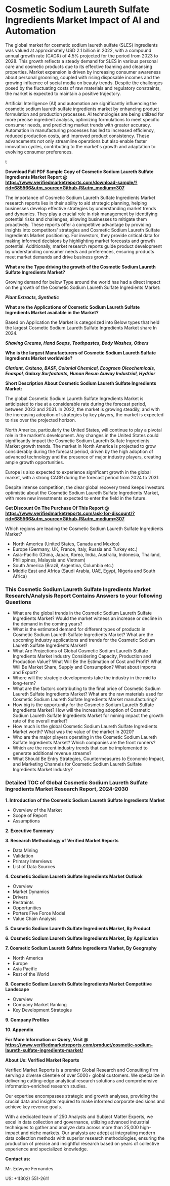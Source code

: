 <meta name="title" content="Global Cosmetic Sodium Laureth Sulfate Ingredients Market Impact of AI and Automation"><meta name="description" content="The global market for cosmetic sodium laureth sulfate (SLES) ingredients was valued at approximately USD 2.1 billion in 2022, with a compound annual growth rate (CAGR)"><meta name="title" content="Cosmetic Sodium Laureth Sulfate Ingredients Market Size, Share, Scope, Trends, Growth, Opportunities, Analysis, Forecast"><h1>Cosmetic Sodium Laureth Sulfate Ingredients Market Impact of AI and Automation</h1><p>The global market for cosmetic sodium laureth sulfate (SLES) ingredients was valued at approximately USD 2.1 billion in 2022, with a compound annual growth rate (CAGR) of 4.5% projected for the period from 2023 to 2028. This growth reflects a steady demand for SLES in various personal care and cosmetic products due to its effective foaming and cleansing properties. Market expansion is driven by increasing consumer awareness about personal grooming, coupled with rising disposable incomes and the growing influence of social media on beauty trends. Despite the challenges posed by the fluctuating costs of raw materials and regulatory constraints, the market is expected to maintain a positive trajectory.</p><p>Artificial Intelligence (AI) and automation are significantly influencing the cosmetic sodium laureth sulfate ingredients market by enhancing product formulation and production processes. AI technologies are being utilized for more precise ingredient analysis, optimizing formulations to meet specific consumer needs, and predicting market trends with greater accuracy. Automation in manufacturing processes has led to increased efficiency, reduced production costs, and improved product consistency. These advancements not only streamline operations but also enable faster innovation cycles, contributing to the market's growth and adaptation to evolving consumer preferences.</p>t</p><p id="" class=""><strong>Download Full PDF Sample Copy of Cosmetic Sodium Laureth Sulfate Ingredients Market Report @ <a href="https://www.verifiedmarketreports.com/download-sample/?rid=685566&utm_source=Github-R&utm_medium=307" target="_blank">https://www.verifiedmarketreports.com/download-sample/?rid=685566&utm_source=Github-R&utm_medium=307</a></strong></p><p>The importance of&nbsp;Cosmetic Sodium Laureth Sulfate Ingredients Market research reports lies in their ability to aid strategic planning, helping businesses develop effective strategies by understanding market trends and dynamics. They play a crucial role in risk management by identifying potential risks and challenges, allowing businesses to mitigate them proactively. These reports offer a competitive advantage by providing insights into competitors' strategies and Cosmetic Sodium Laureth Sulfate Ingredients Market positioning. For investors, they provide critical data for making informed decisions by highlighting market forecasts and growth potential. Additionally, market research reports guide product development by understanding consumer needs and preferences, ensuring products meet market demands and drive business growth.</p><p><strong>What are the&nbsp;Type driving the growth of the Cosmetic Sodium Laureth Sulfate Ingredients Market?</strong></p><p id="" class="">Growing demand for below Type around the world has had a direct impact on the growth of the Cosmetic Sodium Laureth Sulfate Ingredients Market:</p><em><strong>Plant Extracts, Synthetic</strong></em></p><strong>What are the&nbsp;Applications&nbsp;of Cosmetic Sodium Laureth Sulfate Ingredients Market available in the Market?</strong></p><p id="" class="">Based on Application the Market is categorized into Below types that held the largest Cosmetic Sodium Laureth Sulfate Ingredients Market share In 2024.</p><em><strong>Shaving Creams, Hand Soaps, Toothpastes, Body Washes, Others</strong></em></p><strong>Who is the largest Manufacturers of Cosmetic Sodium Laureth Sulfate Ingredients Market worldwide?</strong></p><p><em><strong>Clariant, Oxiteno, BASF, Colonial Chemical, Ecogreen Oleochemicals, Enaspol, Galaxy Surfactants, Hunan Resun Auway Industrial, Hydrior</strong></em></p><p id="" class=""><strong>Short Description About Cosmetic Sodium Laureth Sulfate Ingredients Market:</strong></p><p>The global Cosmetic Sodium Laureth Sulfate Ingredients Market is anticipated to rise at a considerable rate during the forecast period, between 2023 and 2031. In 2022, the market is growing steadily, and with the increasing adoption of strategies by key players, the market is expected to rise over the projected horizon.</p><p>North America, particularly the United States, will continue to play a pivotal role in the market's development. Any changes in the United States could significantly impact the Cosmetic Sodium Laureth Sulfate Ingredients Market growth trends. The market in North America is projected to grow considerably during the forecast period, driven by the high adoption of advanced technology and the presence of major industry players, creating ample growth opportunities.</p><p>Europe is also expected to experience significant growth in the global market, with a strong CAGR during the forecast period from 2024 to 2031.</p><p>Despite intense competition, the clear global recovery trend keeps investors optimistic about the Cosmetic Sodium Laureth Sulfate Ingredients Market, with more new investments expected to enter the field in the future.</p><p id="" class=""><strong>Get Discount On The Purchase Of This Report @ <a href="https://www.verifiedmarketreports.com/ask-for-discount/?rid=685566&utm_source=Github-R&utm_medium=307" target="_blank">https://www.verifiedmarketreports.com/ask-for-discount/?rid=685566&utm_source=Github-R&utm_medium=307</a></strong></p>Which regions are leading the Cosmetic Sodium Laureth Sulfate Ingredients Market?</p><ul><li>North America (United States, Canada and Mexico)</li><li>Europe (Germany, UK, France, Italy, Russia and Turkey etc.)</li><li>Asia-Pacific (China, Japan, Korea, India, Australia, Indonesia, Thailand, Philippines, Malaysia and Vietnam)</li><li>South America (Brazil, Argentina, Columbia etc.)</li><li>Middle East and Africa (Saudi Arabia, UAE, Egypt, Nigeria and South Africa)</li></ul><h3 id="" class="">This Cosmetic Sodium Laureth Sulfate Ingredients Market Research/Analysis Report Contains Answers to your following Questions</h3><ul><li>What are the global trends in the Cosmetic Sodium Laureth Sulfate Ingredients Market? Would the market witness an increase or decline in the demand in the coming years?</li><li>What is the estimated demand for different types of products in Cosmetic Sodium Laureth Sulfate Ingredients Market? What are the upcoming industry applications and trends for the Cosmetic Sodium Laureth Sulfate Ingredients Market?</li><li>What Are Projections of Global Cosmetic Sodium Laureth Sulfate Ingredients Market Industry Considering Capacity, Production and Production Value? What Will Be the Estimation of Cost and Profit? What Will Be Market Share, Supply and Consumption? What about imports and Export?</li><li>Where will the strategic developments take the industry in the mid to long-term?</li><li>What are the factors contributing to the final price of Cosmetic Sodium Laureth Sulfate Ingredients Market? What are the raw materials used for Cosmetic Sodium Laureth Sulfate Ingredients Market manufacturing?</li><li>How big is the opportunity for the Cosmetic Sodium Laureth Sulfate Ingredients Market? How will the increasing adoption of Cosmetic Sodium Laureth Sulfate Ingredients Market for mining impact the growth rate of the overall market?</li><li>How much is the global Cosmetic Sodium Laureth Sulfate Ingredients Market worth? What was the value of the market In 2020?</li><li>Who are the major players operating in the Cosmetic Sodium Laureth Sulfate Ingredients Market? Which companies are the front runners?</li><li>Which are the recent industry trends that can be implemented to generate additional revenue streams?</li><li>What Should Be Entry Strategies, Countermeasures to Economic Impact, and Marketing Channels for Cosmetic Sodium Laureth Sulfate Ingredients Market Industry?</li></ul><h3 id="" class="">Detailed TOC of Global Cosmetic Sodium Laureth Sulfate Ingredients Market Research Report, 2024-2030</h3><p id="" class=""><strong>1. Introduction of the Cosmetic Sodium Laureth Sulfate Ingredients Market</strong></p><ul><li>Overview of the Market</li><li>Scope of Report</li><li>Assumptions</li></ul><p id="" class=""><strong>2. Executive Summary</strong></p><p id="" class=""><strong>3. Research Methodology of Verified Market Reports</strong></p><ul><li>Data Mining</li><li>Validation</li><li>Primary Interviews</li><li>List of Data Sources</li></ul><p id="" class=""><strong>4. Cosmetic Sodium Laureth Sulfate Ingredients Market Outlook</strong></p><ul><li>Overview</li><li>Market Dynamics</li><li>Drivers</li><li>Restraints</li><li>Opportunities</li><li>Porters Five Force Model</li><li>Value Chain Analysis</li></ul><p id="" class=""><strong>5. Cosmetic Sodium Laureth Sulfate Ingredients Market, By Product</strong></p><p id="" class=""><strong>6. Cosmetic Sodium Laureth Sulfate Ingredients Market, By Application</strong></p><p id="" class=""><strong>7. Cosmetic Sodium Laureth Sulfate Ingredients Market, By Geography</strong></p><ul><li>North America</li><li>Europe</li><li>Asia Pacific</li><li>Rest of the World</li></ul><p id="" class=""><strong>8. Cosmetic Sodium Laureth Sulfate Ingredients Market Competitive Landscape</strong></p><ul><li>Overview</li><li>Company Market Ranking</li><li>Key Development Strategies</li></ul><p id="" class=""><strong>9. Company Profiles</strong></p><p id="" class=""><strong>10. Appendix</strong></p><p id="" class=""><strong>For More Information or Query, Visit @ <a href="https://www.verifiedmarketreports.com/product/cosmetic-sodium-laureth-sulfate-ingredients-market/" target="_blank">https://www.verifiedmarketreports.com/product/cosmetic-sodium-laureth-sulfate-ingredients-market/</a></strong></p><p id="" class=""><strong>About Us: Verified Market Reports</strong></p><p id="" class="">Verified Market Reports is a premier Global Research and Consulting firm serving a diverse clientele of over 5000+ global customers. We specialize in delivering cutting-edge analytical research solutions and comprehensive information-enriched research studies.</p><p id="" class="">Our expertise encompasses strategic and growth analyses, providing the crucial data and insights required to make informed corporate decisions and achieve key revenue goals.</p><p id="" class="">With a dedicated team of 250 Analysts and Subject Matter Experts, we excel in data collection and governance, utilizing advanced industrial techniques to gather and analyze data across more than 25,000 high-impact and niche markets. Our analysts are adept at integrating modern data collection methods with superior research methodologies, ensuring the production of precise and insightful research based on years of collective experience and specialized knowledge.</p><p id="" class=""><strong>Contact us:</strong></p><p id="" class="">Mr. Edwyne Fernandes</p><p id="" class="">US: +1(302) 551-2611</p>